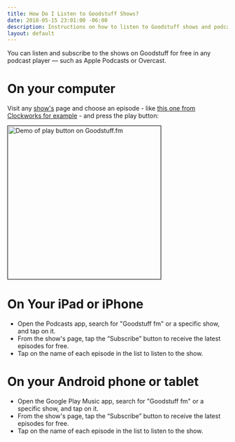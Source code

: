 ```yaml
---
title: How Do I Listen to Goodstuff Shows?
date: 2018-05-15 23:01:00 -06:00
description: Instructions on how to listen to Goodstuff shows and podcasts.
layout: default
---
```


You can listen and subscribe to the shows on Goodstuff for free in any podcast player — such as Apple Podcasts or Overcast.

# On your computer

Visit any [show's](/shows/) page and choose an episode - like [this one from Clockworks for example](/clockworks/33) - and press the play button:

<img src='https://d.pr/i/rKyJB4+' alt="Demo of play button on Goodstuff.fm" height="350px" border="1">

# On Your iPad or iPhone


* Open the Podcasts app, search for "Goodstuff fm" or a specific show, and tap on it.
* From the show's page, tap the “Subscribe” button to receive the latest episodes for free.
* Tap on the name of each episode in the list to listen to the show.


# On your Android phone or tablet

* Open the Google Play Music app, search for "Goodstuff fm" or a specific show, and tap on it.
* From the show's page, tap the “Subscribe” button to receive the latest episodes for free.
* Tap on the name of each episode in the list to listen to the show.
